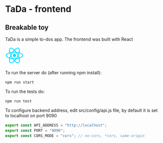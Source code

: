 # TaDa - frontend
## Breakable toy

TaDa is a simple to-dos app. The frontend was built with React

<img src="./reactjs.png"  width="60" height="60">

To run the server do (after running npm install):

```
npm run start
```

To run the tests do:

```
npm run test
```

To configure backend address, edit src/config/api.js file, by default it is set to localhost on port 9090

```javascript
export const API_ADDRESS = "http://localhost";
export const PORT = "9090";
export const CORS_MODE = "cors"; // no-cors, *cors, same-origin
```